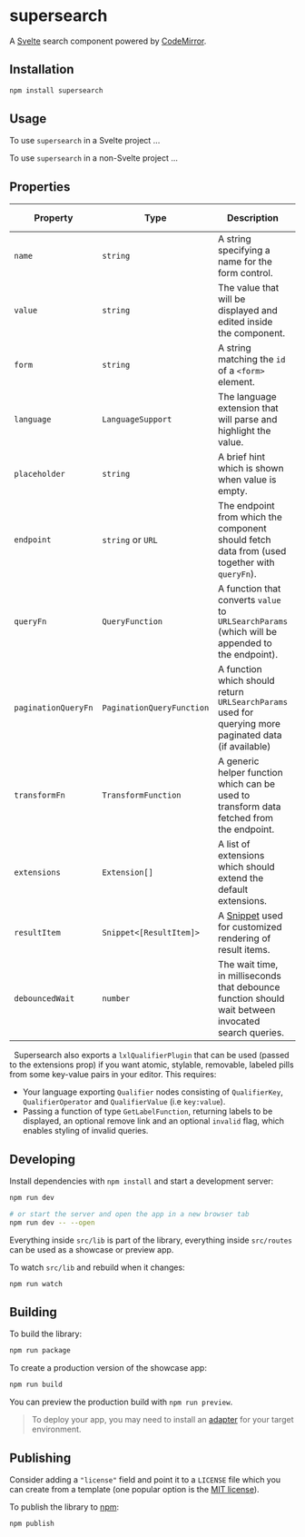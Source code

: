 # supersearch

A [Svelte](https://svelte.dev) search component powered by [CodeMirror](https://codemirror.net/).

## Installation

```bash
npm install supersearch
```

## Usage

To use `supersearch` in a Svelte project ...

To use `supersearch` in a non-Svelte project ...

## Properties

| Property            | Type                      | Description                                                                                           | Default value |
| ------------------- | ------------------------- | ----------------------------------------------------------------------------------------------------- | ------------- |
| `name`              | `string`                  | A string specifying a name for the form control.                                                      | `undefined`   |
| `value`             | `string`                  | The value that will be displayed and edited inside the component.                                     | `""`          |
| `form`              | `string`                  | A string matching the `id` of a `<form>` element.                                                     | `undefined`   |
| `language`          | `LanguageSupport`         | The language extension that will parse and highlight the value.                                       | `undefined`   |
| `placeholder`       | `string`                  | A brief hint which is shown when value is empty.                                                      | `""`          |
| `endpoint`          | `string` or `URL`         | The endpoint from which the component should fetch data from (used together with `queryFn`).          | `undefined`   |
| `queryFn`           | `QueryFunction`           | A function that converts `value` to `URLSearchParams` (which will be appended to the endpoint).       | `undefined`   |
| `paginationQueryFn` | `PaginationQueryFunction` | A function which should return `URLSearchParams` used for querying more paginated data (if available) | `undefined`   |
| `transformFn`       | `TransformFunction`       | A generic helper function which can be used to transform data fetched from the endpoint.              | `undefined`   |
| `extensions`        | `Extension[]`             | A list of extensions which should extend the default extensions.                                      | `[]`          |
| `resultItem`        | `Snippet<[ResultItem]>`   | A [Snippet](https://svelte.dev/docs/svelte/snippet) used for customized rendering of result items.    | `undefined`   |
| `debouncedWait`     | `number`                  | The wait time, in milliseconds that debounce function should wait between invocated search queries.   | `300`         |

&nbsp;
Supersearch also exports a `lxlQualifierPlugin` that can be used (passed to the extensions prop) if you want atomic, stylable, removable, labeled pills from some key-value pairs in your editor. This requires:

- Your language exporting `Qualifier` nodes consisting of `QualifierKey`, `QualifierOperator` and `QualifierValue` (i.e `key:value`).
- Passing a function of type `GetLabelFunction`, returning labels to be displayed, an optional remove link and an optional `invalid` flag, which enables styling of invalid queries.

## Developing

Install dependencies with `npm install` and start a development server:

```bash
npm run dev

# or start the server and open the app in a new browser tab
npm run dev -- --open
```

Everything inside `src/lib` is part of the library, everything inside `src/routes` can be used as a showcase or preview app.

To watch `src/lib` and rebuild when it changes:

```bash
npm run watch
```

## Building

To build the library:

```bash
npm run package
```

To create a production version of the showcase app:

```bash
npm run build
```

You can preview the production build with `npm run preview`.

> To deploy your app, you may need to install an [adapter](https://svelte.dev/docs/kit/adapters) for your target environment.

## Publishing

Consider adding a `"license"` field and point it to a `LICENSE` file which you can create from a template (one popular option is the [MIT license](https://opensource.org/license/mit/)).

To publish the library to [npm](https://www.npmjs.com):

```bash
npm publish
```

